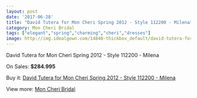 ```yaml
---
layout: post
date: '2017-06-28'
title: "David Tutera for Mon Cheri Spring 2012 - Style 112200 - Milena"
category: Mon Cheri Bridal
tags: ["elegant","spring","charming","cheri","dresses"]
image: http://img.idealgown.com/14848-thickbox_default/david-tutera-for-mon-cheri-spring-2012-style-112200-milena.jpg
---
```

David Tutera for Mon Cheri Spring 2012 - Style 112200 - Milena

On Sales: **$284.995**
<a href="https://www.idealgown.com/en/mon-cheri-bridal/5967-david-tutera-for-mon-cheri-spring-2012-style-112200-milena.html"><amp-img layout="responsive" width="600" height="600" src="//img.idealgown.com/14848-thickbox_default/david-tutera-for-mon-cheri-spring-2012-style-112200-milena.jpg" alt="David Tutera for Mon Cheri Spring 2012 - Style 112200 - Milena 0" /></a>
<a href="https://www.idealgown.com/en/mon-cheri-bridal/5967-david-tutera-for-mon-cheri-spring-2012-style-112200-milena.html"><amp-img layout="responsive" width="600" height="600" src="//img.idealgown.com/14850-thickbox_default/david-tutera-for-mon-cheri-spring-2012-style-112200-milena.jpg" alt="David Tutera for Mon Cheri Spring 2012 - Style 112200 - Milena 1" /></a>
<a href="https://www.idealgown.com/en/mon-cheri-bridal/5967-david-tutera-for-mon-cheri-spring-2012-style-112200-milena.html"><amp-img layout="responsive" width="600" height="600" src="//img.idealgown.com/14849-thickbox_default/david-tutera-for-mon-cheri-spring-2012-style-112200-milena.jpg" alt="David Tutera for Mon Cheri Spring 2012 - Style 112200 - Milena 2" /></a>

Buy it: [David Tutera for Mon Cheri Spring 2012 - Style 112200 - Milena](https://www.idealgown.com/en/mon-cheri-bridal/5967-david-tutera-for-mon-cheri-spring-2012-style-112200-milena.html "David Tutera for Mon Cheri Spring 2012 - Style 112200 - Milena")

View more: [Mon Cheri Bridal](https://www.idealgown.com/en/88-mon-cheri-bridal "Mon Cheri Bridal")